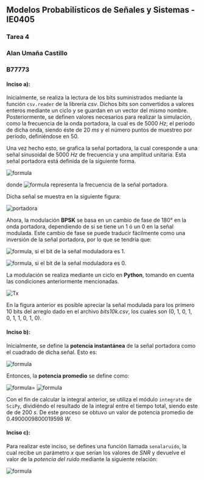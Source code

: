 ## Modelos Probabilísticos de Señales y Sistemas - IE0405
### Tarea 4
### Alan Umaña Castillo
### B77773

#### Inciso a):

Inicialmente, se realiza la lectura de los bits suministrados mediante la función `csv.reader` de la librería *csv*. Dichos bits son convertidos a valores enteros mediante un ciclo y se guardan en un vector del mismo nombre. Posteriormente, se definen valores necesarios para realizar la simulación, como la frecuencia de la onda portadora, la cual es de 5000 *Hz*; el periodo de dicha onda, siendo éste de 20 *ms* y el número puntos de muestreo por período, definiéndose en 50.

Una vez hecho esto, se grafica la señal portadora, la cual coresponde a una señal sinusoidal de 5000 *Hz* de frecuencia y una amplitud unitaria. Esta señal portadora está definida de la siguiente forma.

![formula](https://render.githubusercontent.com/render/math?math=S(t)=sen(2\pi\f_pt))

donde ![formula](https://render.githubusercontent.com/render/math?math=f_p) representa la frecuencia de la señal portadora.

Dicha señal se muestra en la siguiente figura:

![portadora](https://user-images.githubusercontent.com/66042916/86303737-f915d680-bbc9-11ea-95e9-d737e55b3ee7.png)

Ahora, la modulación **BPSK** se basa en un cambio de fase de 180° en la onda portadora, dependiendo de si se tiene un 1 ó un 0 en la señal modulada. Este cambio de fase se puede traducir fácilmente como una inversión de la señal portadora, por lo que se tendría que:

![formula](https://render.githubusercontent.com/render/math?math=S_1(t)=sen(2\pi\f_pt)), si el bit de la señal moduladora es 1.

![formula](https://render.githubusercontent.com/render/math?math=S_0(t)=-sen(2\pi\f_pt)), si el bit de la señal moduladora es 0.

La modulación se realiza mediante un ciclo en **Python**, tomando en cuenta las condiciones anteriormente mencionadas. 

![Tx](https://user-images.githubusercontent.com/66042916/86304457-1a77c200-bbcc-11ea-9ea4-bfaede3a7ea7.png)

En la figura anterior es posible apreciar la señal modulada para los primero 10 bits del arreglo dado en el archivo *bits10k.csv*, los cuales son (0, 1, 0, 1, 0, 1, 1, 0, 1, 0).

#### Inciso b):

Inicialmente, se define la **potencia instantánea** de la señal portadora como el cuadrado de dicha señal. Esto es:

![formula](https://render.githubusercontent.com/render/math?math=P_{inst}=sen^2(2\pi\f_pt))

Entonces, la **potencia promedio** se define como:


![formula](https://render.githubusercontent.com/render/math?math=P_{prom}=\frac{1}{2T}\int_{-T}^{T}P_{inst}dt)=
![formula](https://render.githubusercontent.com/render/math?math=\frac{1}{2T}\int_{-T}^{T}sen^2(2\pi\f_pt)dt)

Con el fin de calcular la integral anterior, se utiliza el módulo `integrate` de `SciPy`, dividiéndo el resultado de la integral entre el tiempo total, siendo este de de 200 *s*. De este proceso se obtuvo un valor de potencia promedio de 0.4900009800019598 *W*.

#### Inciso c):

Para realizar este inciso, se defines una función llamada `senalaruido`, la cual recibe un parámetro *x* que serían los valores de *SNR* y devuelve el valor de la *potencia del ruido* mediante la siguiente relación:

![formula](https://render.githubusercontent.com/render/math?math=P_{noise}=\frac{P_{signal}}{10^{\frac{SNR}{10}}})




















